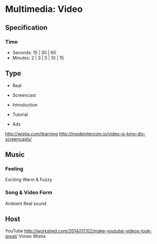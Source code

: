 Multimedia: Video
=================

Specification
-------------

### Time

- Seconds: 15 | 30 | 60
- Minutes: 2 | 3 | 5 | 10 | 15

Type
----

- Real
- Screencast

- Introduction
- Tutorial
- Ads

http://wistia.com/learning
http://insideintercom.io/video-is-king-diy-screencasts/

Music
-----

### Feeling

Exciting
Warm & Fuzzy

### Song & Video Form

Ambient
Real sound

Host
----

YouTube
  http://workshed.com/2014/07/02/make-youtube-videos-look-great/
Vimeo
Wistia

